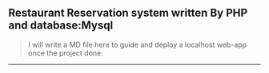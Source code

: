 ## Restaurant Reservation system written By PHP and database:Mysql
> I will write a MD file here to guide and deploy a localhost web-app once the project done.
---
